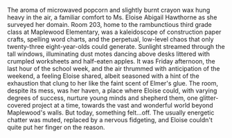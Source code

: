 The aroma of microwaved popcorn and slightly burnt crayon wax hung heavy in the air, a familiar comfort to Ms. Eloise Abigail Hawthorne as she surveyed her domain. Room 203, home to the rambunctious third grade class at Maplewood Elementary, was a kaleidoscope of construction paper crafts, spelling word charts, and the perpetual, low-level chaos that only twenty-three eight-year-olds could generate. Sunlight streamed through the tall windows, illuminating dust motes dancing above desks littered with crumpled worksheets and half-eaten apples. It was Friday afternoon, the last hour of the school week, and the air thrummed with anticipation of the weekend, a feeling Eloise shared, albeit seasoned with a hint of the exhaustion that clung to her like the faint scent of Elmer's glue. The room, despite its mess, was her haven, a place where Eloise could, with varying degrees of success, nurture young minds and shepherd them, one glitter-covered project at a time, towards the vast and wonderful world beyond Maplewood's walls. But today, something felt…off. The usually energetic chatter was muted, replaced by a nervous fidgeting, and Eloise couldn't quite put her finger on the reason.
